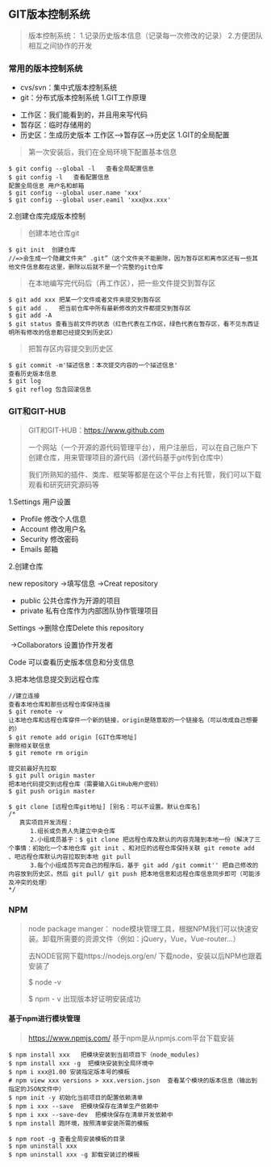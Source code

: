 ## GIT版本控制系统
> 版本控制系统：
> 1.记录历史版本信息（记录每一次修改的记录）
> 2.方便团队相互之间协作的开发
### 常用的版本控制系统
- cvs/svn：集中式版本控制系统
- git：分布式版本控制系统
  1.GIT工作原理
+ 工作区：我们能看到的，并且用来写代码
+ 暂存区：临时存储用的
+ 历史区：生成历史版本
  工作区——>暂存区——>历史区
  1.GIT的全局配置
> 第一次安装后，我们在全局环境下配置基本信息
```
$ git config --global -l   查看全局配置信息
$ git config -l   查看配置信息
配置全局信息 用户名和邮箱
$ git config --global user.name 'xxx'
$ git config --global user.eamil 'xxx@xx.xxx'
```
2.创建仓库完成版本控制
> 创建本地仓库git 
```
$ git init  创建仓库
//=>会生成一个隐藏文件夹“ .git”（这个文件夹不能删除，因为暂存区和离市区还有一些其他文件信息都在这里，删除以后就不是一个完整的git仓库
```
> 在本地编写完代码后（再工作区），把一些文件提交到暂存区
```
$ git add xxx 把某一个文件或者文件夹提交到暂存区
$ git add .   把当前仓库中所有最新修改的文件都提交到暂存区
$ git add -A
$ git status 查看当前文件的状态（红色代表在工作区，绿色代表在暂存区，看不见东西证明所有修改的信息都已经提交到历史区）
```
> 把暂存区内容提交到历史区
```
$ git commit -m'描述信息：本次提交内容的一个描述信息'
查看历史版本信息
$ git log
$ git reflog 包含回滚信息
```

### GIT和GIT-HUB

> GIT和GIT-HUB：https://www.github.com
>
> 一个网站（一个开源的源代码管理平台），用户注册后，可以在自己账户下创建仓库，用来管理项目的源代码（源代码基于git传到仓库中）
>
> 我们所熟知的插件、类库、框架等都是在这个平台上有托管，我们可以下载观看和研究研究源码等

1.Settings 用户设置

+ Profile 修改个人信息
+ Account 修改用户名
+ Security 修改密码
+ Emails 邮箱

2.创建仓库

new repository ->填写信息 ->Creat repository 

- public 公共仓库作为开源的项目
- private 私有仓库作为内部团队协作管理项目

Settings   ->删除仓库Delete this repository 

​               ->Collaborators 设置协作开发者

Code 可以查看历史版本信息和分支信息

3.把本地信息提交到远程仓库

```shell
//建立连接
查看本地仓库和那些远程仓库保持连接
$ git remote -v
让本地仓库和远程仓库穿件一个新的链接，origin是随意取的一个链接名（可以改成自己想要的）
$ git remote add origin [GIT仓库地址]
删除相关联信息
$ git remote rm origin
```

```
提交前最好先拉取
$ git pull origin master
把本地代码提交到远程仓库（需要输入GitHub用户密码）
$ git push origin master
```

```
$ git clone [远程仓库git地址] [别名：可以不设置。默认仓库名]
/*
   真实项目开发流程：
      1.组长或负责人先建立中央仓库
      2.小组成员基于：$ git clone 把远程仓库及默认的内容克隆到本地一份（解决了三个事情：初始化一个本地仓库 git init 、和对应的远程仓库保持关联 git remote add 、吧远程仓库默认内容拉取到本地 git pull
      3.每个小组成员写完自己的程序后，基于 git add /git commit'' 把自己修改的内容放到历史区，然后 git pull/ git push 把本地信息和远程仓库信息同步即可（可能涉及冲突的处理）
*/
```

### NPM

> node package manger： node模块管理工具，根据NPM我们可以快速安装。卸载所需要的资源文件（例如：jQuery，Vue，Vue-router...）
>
> 去NODE官网下载https://nodejs.org/en/ 下载node，安装以后NPM也跟着安装了
>
> $ node -v
>
> $ npm - v  出现版本好证明安装成功

#### 基于npm进行模块管理

> https://www.npmjs.com/ 基于npm是从npmjs.com平台下载安装

```
$ npm install xxx   把模块安装到当前项目下（node_modules)
$ npm install xxx -g  把模块安装到全局环境中
$ npm i xxx@1.00 安装指定版本号的模板
# npm view xxx versions > xxx.version.json  查看某个模块的版本信息（输出到指定的JSON文件中）
$ npm init -y 初始化当前项目的配置依赖清单
$ npm i xxx --save  把模块保存在清单生产依赖中
$ npm i xxx --save-dev  把模块保存在清单开发依赖中
$ npm install 跑环境，按照清单安装所需的模板

$ npm root -g 查看全局安装模板的目录
$ npm uninstall xxx
$ npm uninstall xxx -g 卸载安装过的模板


```


